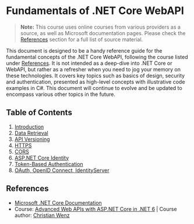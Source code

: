 # Fundamentals of .NET Core WebAPI

> **Note:** This course uses online courses from various providers as a source, as well as Microsoft documentation pages. Please check the [References](#references) section for a full list of source material.

This document is designed to be a handy reference guide for the fundamental concepts of the .NET Core WebAPI, following the course listed under [References](#references). It is not intended as a deep-dive into .NET Core or WebAPI, but rather as a refresher when you need to jog your memory on these technologies. It covers key topics such as basics of design, security and authentication, presented as high-level concepts with illustrative code examples in C#. This document will continue to evolve and be updated to encompass various other topics in the future.

## Table of Contents

1. [Introduction](https://github.com/VladoSkoko/dotnet-core-docs/blob/main/web-api/01%20Introduction.md)
2. [Data Retrieval](https://github.com/VladoSkoko/dotnet-core-docs/blob/main/web-api/02%20Data%20Retrieval.md)
3. [API Versioning](https://github.com/VladoSkoko/dotnet-core-docs/blob/main/web-api/03%20API%20Versioning.md)
4. [HTTPS](https://github.com/VladoSkoko/dotnet-core-docs/blob/main/web-api/04%20HTTPS.md)
5. [CORS](https://github.com/VladoSkoko/dotnet-core-docs/blob/main/web-api/05%20CORS.md)
6. [ASP.NET Core Identity](https://github.com/VladoSkoko/dotnet-core-docs/blob/main/web-api/06%20ASP.NET%20Core%20Identity.md)
7. [Token-Based Authentication](https://github.com/VladoSkoko/dotnet-core-docs/blob/main/web-api/07%20Token-Based%20Authentication.md)
8. [OAuth, OpenID Connect, IdentityServer](https://github.com/VladoSkoko/dotnet-core-docs/blob/main/web-api/08%20OAuth,%20OpenID%20Connect,%20IdentityServer.md)

## References <a name="references"></a>

- [Microsoft .NET Core Documentation](https://learn.microsoft.com/en-us/dotnet/core/)
- Course: [Advanced Web APIs with ASP.NET Core in .NET 6](https://www.linkedin.com/learning/advanced-web-apis-with-asp-dot-net-core-in-dot-net-6/advanced-web-apis-with-asp-dot-net-core-in-dot-net-6) | Course author: [Christian Wenz](https://www.linkedin.com/learning/instructors/christian-wenz)
